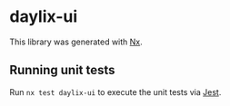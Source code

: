 # daylix-ui

This library was generated with [Nx](https://nx.dev).

## Running unit tests

Run `nx test daylix-ui` to execute the unit tests via [Jest](https://jestjs.io).
